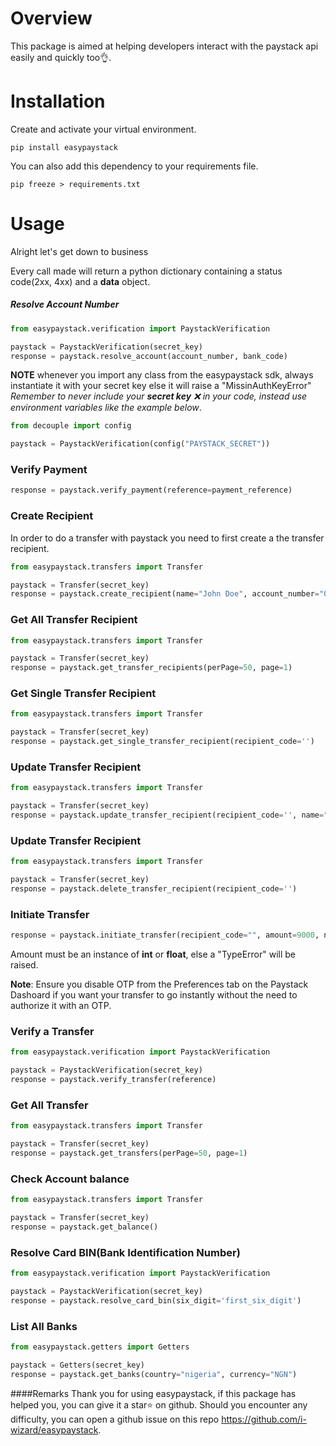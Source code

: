 # Overview
This package is aimed at helping developers interact with the paystack api easily and quickly too👌.

# Installation
Create and activate your virtual environment.
```
pip install easypaystack
```
You can also add this dependency to your requirements file.

```
pip freeze > requirements.txt
```

# Usage
Alright let's get down to business

Every call made will return a python dictionary containing a status code(2xx, 4xx)  and a **data** object.

##### Resolve Account Number
```py
from easypaystack.verification import PaystackVerification
```
```py
paystack = PaystackVerification(secret_key)
response = paystack.resolve_account(account_number, bank_code)
```

**NOTE** whenever you import any class from the easypaystack sdk, always instantiate it with your secret key else it will raise a "MissinAuthKeyError"
*Remember to never include your **secret key** ❌ in your code, instead use environment variables like the example below*.
```py
from decouple import config

paystack = PaystackVerification(config("PAYSTACK_SECRET"))
```
### Verify Payment
```py
response = paystack.verify_payment(reference=payment_reference)
```

### Create Recipient
In order to do a transfer with paystack you need to first create a the transfer recipient.
```py
from easypaystack.transfers import Transfer

paystack = Transfer(secret_key)
response = paystack.create_recipient(name="John Doe", account_number="07*******", bank_code="035")
```

### Get All Transfer Recipient
```py
from easypaystack.transfers import Transfer

paystack = Transfer(secret_key)
response = paystack.get_transfer_recipients(perPage=50, page=1)
```
### Get Single Transfer Recipient
```py
from easypaystack.transfers import Transfer

paystack = Transfer(secret_key)
response = paystack.get_single_transfer_recipient(recipient_code='')
```

### Update Transfer Recipient
```py
from easypaystack.transfers import Transfer

paystack = Transfer(secret_key)
response = paystack.update_transfer_recipient(recipient_code='', name="", email="", description="this param is optional")
```
### Update Transfer Recipient
```py
from easypaystack.transfers import Transfer

paystack = Transfer(secret_key)
response = paystack.delete_transfer_recipient(recipient_code='')
```

### Initiate Transfer

```py
response = paystack.initiate_transfer(recipient_code="", amount=9000, narration="")
```
Amount must be an instance of **int** or **float**, else a "TypeError" will be raised.

**Note**: Ensure you disable OTP from the Preferences tab on the Paystack Dashoard if you want your transfer to go instantly without the need to authorize it with an OTP.

### Verify a Transfer

```py
from easypaystack.verification import PaystackVerification

paystack = PaystackVerification(secret_key)
response = paystack.verify_transfer(reference)
```
### Get All Transfer
```py
from easypaystack.transfers import Transfer

paystack = Transfer(secret_key)
response = paystack.get_transfers(perPage=50, page=1)
```
### Check Account balance
```py
from easypaystack.transfers import Transfer

paystack = Transfer(secret_key)
response = paystack.get_balance()
```
### Resolve Card BIN(Bank Identification Number)
```py
from easypaystack.verification import PaystackVerification

paystack = PaystackVerification(secret_key)
response = paystack.resolve_card_bin(six_digit='first_six_digit')
```

### List All Banks
```py
from easypaystack.getters import Getters

paystack = Getters(secret_key)
response = paystack.get_banks(country="nigeria", currency="NGN")
```

####Remarks
Thank you for using easypaystack, if this package has helped you, you can give it a star⭐️ on github. Should you encounter any difficulty, you can open a github issue on this repo https://github.com/i-wizard/easypaystack.
